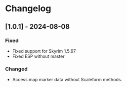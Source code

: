 # Changelog
## [1.0.1] - 2024-08-08
### Fixed
- Fixed support for Skyrim 1.5.97
- Fixed ESP without master

### Changed
- Access map marker data without Scaleform methods.
